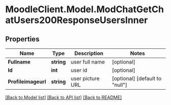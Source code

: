 # MoodleClient.Model.ModChatGetChatUsers200ResponseUsersInner

## Properties

Name | Type | Description | Notes
------------ | ------------- | ------------- | -------------
**Fullname** | **string** | user full name | [optional] 
**Id** | **int** | user id | [optional] 
**Profileimageurl** | **string** | user picture URL | [optional] [default to "null"]

[[Back to Model list]](../README.md#documentation-for-models) [[Back to API list]](../README.md#documentation-for-api-endpoints) [[Back to README]](../README.md)

